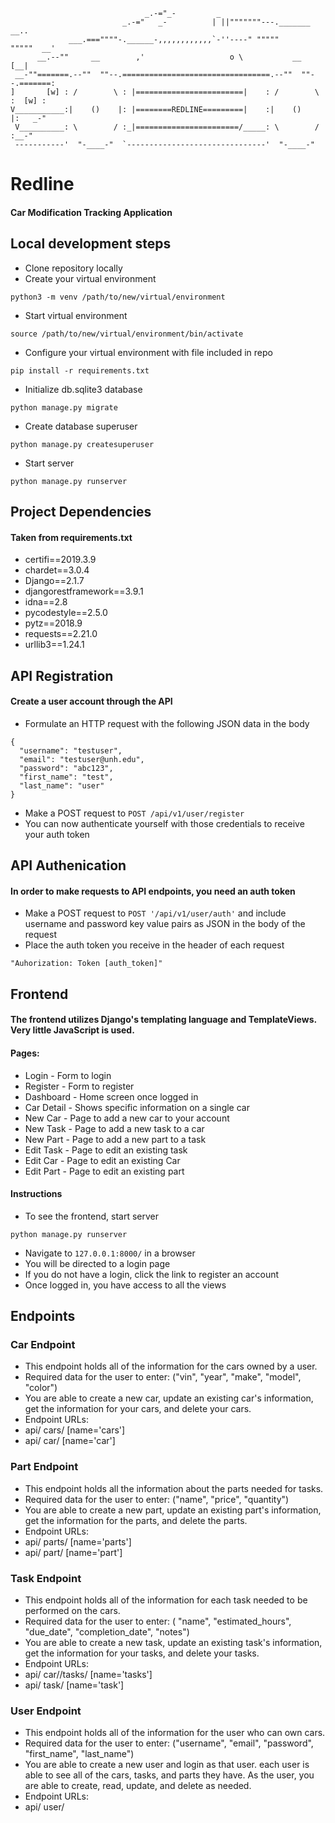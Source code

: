 ```
                              _.-="_-         _
                         _.-="   _-          | ||"""""""---._______     __..
             ___.===""""-.______-,,,,,,,,,,,,`-''----" """""       """""  __'
      __.--""     __        ,'                   o \           __        [__|
 __-""=======.--""  ""--.=================================.--""  ""--.=======:
]       [w] : /        \ : |========================|    : /        \ :  [w] :
V___________:|    ()    |: |========REDLINE=========|    :|    ()    |:   _-"
 V__________: \        / :_|=======================/_____: \        / :__-"
 -----------'  "-____-"  `-------------------------------'  "-____-"                                      
```
# Redline
#### Car Modification Tracking Application

## Local development steps

* Clone repository locally
* Create your virtual environment
```
python3 -m venv /path/to/new/virtual/environment
```
* Start virtual environment
```
source /path/to/new/virtual/environment/bin/activate
```
* Configure your virtual environment with file included in repo
```
pip install -r requirements.txt
```
* Initialize db.sqlite3 database
```
python manage.py migrate
```
* Create database superuser
```
python manage.py createsuperuser
```

* Start server
```
python manage.py runserver
```

## Project Dependencies
#### Taken from requirements.txt

* certifi==2019.3.9
* chardet==3.0.4
* Django==2.1.7
* djangorestframework==3.9.1
* idna==2.8
* pycodestyle==2.5.0
* pytz==2018.9
* requests==2.21.0
* urllib3==1.24.1

## API Registration
#### Create a user account through the API

* Formulate an HTTP request with the following JSON data in the body
```
{
  "username": "testuser",
  "email": "testuser@unh.edu",
  "password": "abc123",
  "first_name": "test",
  "last_name": "user"
}
```
* Make a POST request to `POST /api/v1/user/register`
* You can now authenticate yourself with those credentials to receive your auth token

## API Authenication
#### In order to make requests to API endpoints, you need an auth token

* Make a POST request to `POST '/api/v1/user/auth'` and include username and password key value pairs as JSON in the body of the request
* Place the auth token you receive in the header of each request
```
"Auhorization: Token [auth_token]"
```

## Frontend
#### The frontend utilizes Django's templating language and TemplateViews. Very little JavaScript is used.
#### Pages:
* Login - Form to login
* Register - Form to register
* Dashboard - Home screen once logged in
* Car Detail - Shows specific information on a single car
* New Car - Page to add a new car to your account
* New Task - Page to add a new task to a car
* New Part - Page to add a new part to a task
* Edit Task - Page to edit an existing task
* Edit Car - Page to edit an existing Car
* Edit Part - Page to edit an existing part

#### Instructions
* To see the frontend, start server
```
python manage.py runserver
```
* Navigate to `127.0.0.1:8000/` in a browser
* You will be directed to a login page
* If you do not have a login, click the link to register an account
* Once logged in, you have access to all the views

## Endpoints
### Car Endpoint
* This endpoint holds all of the information for the cars owned by a user.
* Required data for the user to enter: ("vin", "year", "make", "model", "color")
* You are able to create a new car, update an existing car's information, get the information for your cars, and delete your cars.
* Endpoint URLs:
* api/ cars/ [name='cars']
* api/ car/<id> [name='car']

### Part Endpoint
* This endpoint holds all the information about the parts needed for tasks.
* Required data for the user to enter: ("name", "price", "quantity")
* You are able to create a new part, update an existing part's information, get the information for the parts, and delete the parts.
* Endpoint URLs:
* api/ parts/ [name='parts']
* api/ part/<id> [name='part']

### Task Endpoint
* This endpoint holds all of the information for each task needed to be performed on the cars.
* Required data for the user to enter: ( "name", "estimated_hours", "due_date", "completion_date", "notes")
* You are able to create a new task, update an existing task's information, get the information for your tasks, and delete your tasks.
* Endpoint URLs:
* api/ car/<id>/tasks/ [name='tasks']
* api/ task/<id> [name='task']

### User Endpoint
* This endpoint holds all of the information for the user who can own cars.
* Required data for the user to enter: ("username", "email", "password", "first_name", "last_name")
* You are able to create a new user and login as that user. each user is able to see all of the cars, tasks, and parts they have. As the user, you are able to create, read, update, and delete as needed.
* Endpoint URLs:
* api/ user/
